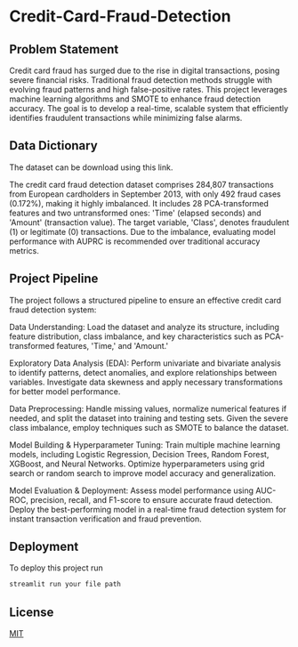 # Credit-Card-Fraud-Detection
## Problem Statement
Credit card fraud has surged due to the rise in digital transactions, posing severe financial risks. Traditional fraud detection methods struggle with evolving fraud patterns and high false-positive rates. This project leverages machine learning algorithms and SMOTE to enhance fraud detection accuracy. The goal is to develop a real-time, scalable system that efficiently identifies fraudulent transactions while minimizing false alarms.

## Data Dictionary
The dataset can be download using this link.

The credit card fraud detection dataset comprises 284,807 transactions from European cardholders in September 2013, with only 492 fraud cases (0.172%), making it highly imbalanced. It includes 28 PCA-transformed features and two untransformed ones: 'Time' (elapsed seconds) and 'Amount' (transaction value). The target variable, 'Class', denotes fraudulent (1) or legitimate (0) transactions. Due to the imbalance, evaluating model performance with AUPRC is recommended over traditional accuracy metrics.

## Project Pipeline
The project follows a structured pipeline to ensure an effective credit card fraud detection system:

Data Understanding: Load the dataset and analyze its structure, including feature distribution, class imbalance, and key characteristics such as PCA-transformed features, 'Time,' and 'Amount.'

Exploratory Data Analysis (EDA): Perform univariate and bivariate analysis to identify patterns, detect anomalies, and explore relationships between variables. Investigate data skewness and apply necessary transformations for better model performance.

Data Preprocessing: Handle missing values, normalize numerical features if needed, and split the dataset into training and testing sets. Given the severe class imbalance, employ techniques such as SMOTE to balance the dataset.

Model Building & Hyperparameter Tuning: Train multiple machine learning models, including Logistic Regression, Decision Trees, Random Forest, XGBoost, and Neural Networks. Optimize hyperparameters using grid search or random search to improve model accuracy and generalization.

Model Evaluation & Deployment: Assess model performance using AUC-ROC, precision, recall, and F1-score to ensure accurate fraud detection. Deploy the best-performing model in a real-time fraud detection system for instant transaction verification and fraud prevention.


## Deployment

To deploy this project run

```bash
streamlit run your file path
```

## License

[MIT](https://choosealicense.com/licenses/mit/)
